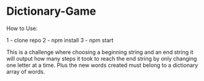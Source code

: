 # Dictionary-Game

How to Use: 

1 - clone repo
2 - npm install
3 - npm start

This is a challenge where choosing a beginning string and an end string it will output how many steps it took to reach the end string by only changing one letter at a time.
Plus the new words created must belong to a dictionary array of words.
